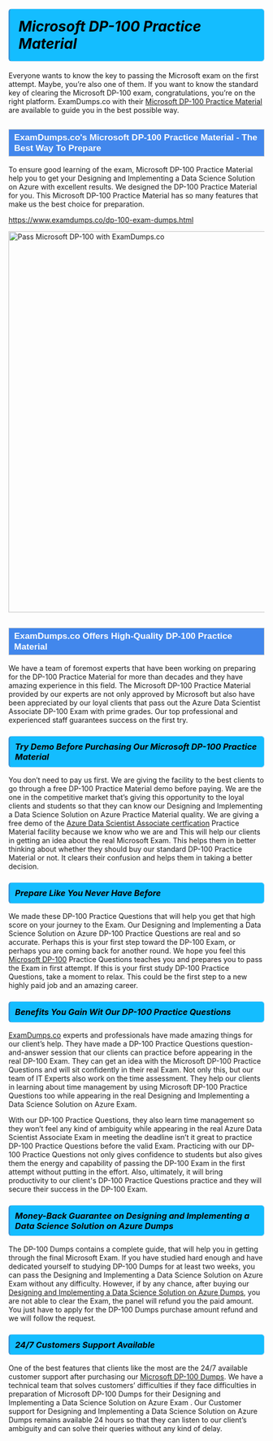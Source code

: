 <h1>                <strong><span style="display: block; color: #000000; background: #14BDFF; border: 0.5px solid #AED6F1; border-left: 3px solid #3498DB; padding: .6em; border-radius: 6px;">                     <em>Microsoft DP-100 <span class="exam_variation">Practice Material</span> </em>                </span></strong>            </h1>                        <p>Everyone wants to know the key to passing the Microsoft exam on the first attempt. Maybe, you’re also one of them. If you want to know the standard key of             clearing the Microsoft DP-100 exam, congratulations, you’re on the right platform. ExamDumps.co with their             <a href="https://www.examdumps.co/dp-100-exam-dumps.html">Microsoft DP-100 <span class="exam_variation">Practice Material</span></a> are available to guide you in the best possible way.</p>                        <h2 style="background: #4287ec; border: 1px solid #cccccc; padding: 5px 10px;">                <span style="color: #ffffff;">                    <span style="font-size: 11pt;">                        <span style="line-height: normal;">                            <span style="font-family: Calibri,sans-serif;">                                <strong>                                    <span style="font-size: 13.0pt;">ExamDumps.co's Microsoft DP-100 <span class="exam_variation">Practice Material</span> - The Best Way To Prepare</span>                                </strong>                            </span>                        </span>                    </span>                </span>            </h2>                        <p>To ensure good learning of the exam,  Microsoft DP-100 <span class="exam_variation">Practice Material</span> help you to get your Designing and Implementing a Data Science Solution on Azure with excellent results.             We designed the DP-100 <span class="exam_variation">Practice Material</span> for you. This Microsoft DP-100 <span class="exam_variation">Practice Material</span> has so many features that make us the best choice for preparation.</p>                        <p><a href="https://www.examdumps.co/dp-100-exam-dumps.html">https://www.examdumps.co/dp-100-exam-dumps.html</a></p>                        <p><a href="https://www.examdumps.co/"><img src="https://www.examdumps.co//images/banners/big-sale-20-percent-discount-offer-examdumps.jpg" class="postImage" alt="Pass Microsoft DP-100 with ExamDumps.co" width="750"></a></p>                            <h2 style="background: #4287ec; border: 1px solid #cccccc; padding: 5px 10px;">                <span style="color: #ffffff;">                    <span style="font-size: 11pt;">                        <span style="line-height: normal;">                            <span style="font-family: Calibri,sans-serif;">                                <strong>                                    <span style="font-size: 13.0pt;">ExamDumps.co Offers High-Quality DP-100 <span class="exam_variation2">Practice Material</span></span>                                </strong>                            </span>                        </span>                    </span>                </span>            </h2>                        <p>We have a team of foremost experts that have been working on preparing for the DP-100 <span class="exam_variation2">Practice Material</span>  for more than decades and they have             amazing experience in this field. The Microsoft DP-100 <span class="exam_variation2">Practice Material</span> provided by our experts are not only approved by Microsoft but also have been             appreciated by our loyal clients that pass out the Azure Data Scientist Associate DP-100 Exam with prime grades. Our top professional and             experienced staff guarantees success on the first try.</p>                        <h3>                <strong>                    <span style="display: block; color: #000000; background: #14BDFF; border: 0.5px solid #AED6F1; border-left: 3px solid #3498DB; padding: .6em; border-radius: 6px;">                        <em>Try Demo Before Purchasing Our Microsoft DP-100 <span class="exam_variation2">Practice Material</span></em>                    </span>                </strong>            </h3>                        <p>You don’t need to pay us first. We are giving the facility to the best clients to go through a free DP-100 <span class="exam_variation2">Practice Material</span> demo before paying.             We are the one in the competitive market that’s giving this opportunity to the loyal clients and students so that they can know our             Designing and Implementing a Data Science Solution on Azure <span class="exam_variation2">Practice Material</span> quality. We are giving a free demo of the <a href="https://www.examdumps.co/azure-data-scientist-associate-exam-dumps.html">Azure Data Scientist Associate certfication</a> <span class="exam_variation2">Practice Material</span> facility             because we know who we are and This will help our clients in getting an idea about the real Microsoft Exam. This helps them in better thinking             about whether they should buy our standard DP-100 <span class="exam_variation2">Practice Material</span> or not. It clears their confusion and helps them in taking a better decision.</p>                        <h3>                <strong>                    <span style="display: block; color: #000000; background: #14BDFF; border: 0.5px solid #AED6F1; border-left: 3px solid #3498DB; padding: .6em; border-radius: 6px;">                        <em>Prepare Like You Never Have Before</em>                    </span>                </strong>            </h3>                        <p>We made these DP-100 <span class="exam_variation3">Practice Questions</span> that will help you get that high score on your journey to the Exam. Our Designing and Implementing a Data Science Solution on Azure DP-100 <span class="exam_variation3">Practice Questions</span>             are real and so accurate. Perhaps this is your first step toward the DP-100 Exam, or perhaps you are coming back for another round. We hope             you feel this <a href="https://www.examdumps.co/microsoft-exam-dumps.html">Microsoft DP-100</a> <span class="exam_variation3">Practice Questions</span> teaches you and prepares you to pass the Exam in first attempt. If this is your first study             DP-100 <span class="exam_variation3">Practice Questions</span>, take a moment to relax. This could be the first step to a new highly paid job and an amazing career.</p>                        <h3>                <strong>                    <span style="display: block; color: #000000; background: #14BDFF; border: 0.5px solid #AED6F1; border-left: 3px solid #3498DB; padding: .6em; border-radius: 6px;">                        <em>Benefits You Gain Wit Our DP-100 <span class="exam_variation3">Practice Questions</span></em>                    </span>                </strong>            </h3>                        <p><a href="https://www.examdumps.co/">ExamDumps.co</a> experts and professionals have made amazing things for our client’s help. They have made a DP-100 <span class="exam_variation3">Practice Questions</span> question-and-answer session that             our clients can practice before appearing in the real DP-100 Exam. They can get an idea with the  Microsoft DP-100 <span class="exam_variation3">Practice Questions</span> and will             sit confidently in their real Exam. Not only this, but our team of IT Experts also work on the time assessment. They help our clients in learning about             time management by using Microsoft DP-100 <span class="exam_variation3">Practice Questions</span>  too while appearing in the real Designing and Implementing a Data Science Solution on Azure Exam. </p>                        <p>With our DP-100 <span class="exam_variation3">Practice Questions</span>, they also learn time management so they won’t feel any kind of ambiguity while appearing in the real             Azure Data Scientist Associate Exam in meeting the deadline isn’t it great to practice DP-100 <span class="exam_variation3">Practice Questions</span> before the valid Exam. Practicing with             our DP-100 <span class="exam_variation3">Practice Questions</span> not only gives confidence to students but also gives them the energy and capability of passing the DP-100 Exam in the first             attempt without putting in the effort. Also, ultimately, it will bring productivity to our client's DP-100 <span class="exam_variation3">Practice Questions</span> practice and they will             secure their success in the DP-100 Exam.</p>                        <h3>                <strong>                    <span style="display: block; color: #000000; background: #14BDFF; border: 0.5px solid #AED6F1; border-left: 3px solid #3498DB; padding: .6em; border-radius: 6px;">                        <em>Money-Back Guarantee on Designing and Implementing a Data Science Solution on Azure <span class="exam_variation4">Dumps</span></em>                    </span>                </strong>            </h3>                        <p>The DP-100 <span class="exam_variation4">Dumps</span> contains a complete guide, that will help you in getting through the final Microsoft Exam. If you have studied hard enough and have             dedicated yourself to studying DP-100 <span class="exam_variation4">Dumps</span> for at least two weeks, you can pass the Designing and Implementing a Data Science Solution on Azure Exam without any difficulty. However,             if by any chance, after buying our <a href="https://www.examdumps.co/dp-100-exam-dumps.html">Designing and Implementing a Data Science Solution on Azure <span class="exam_variation4">Dumps</span></a>, you are not able to clear the Exam, the panel will refund you the paid amount.             You just have to apply for the DP-100 <span class="exam_variation4">Dumps</span> purchase amount refund and we will follow the request.</p>                        <h3>                <strong>                    <span style="display: block; color: #000000; background: #14BDFF; border: 0.5px solid #AED6F1; border-left: 3px solid #3498DB; padding: .6em; border-radius: 6px;">                        <em>24/7 Customers Support Available</em>                    </span>                </strong>            </h3>                        <p>One of the best features that clients like the most are the 24/7 available customer support after purchasing our <a href="https://www.examdumps.co/dp-100-exam-dumps.html">Microsoft DP-100 <span class="exam_variation4">Dumps</span></a>.             We have a technical team that solves customers’ difficulties if they face difficulties in preparation of Microsoft DP-100 <span class="exam_variation4">Dumps</span> for             their Designing and Implementing a Data Science Solution on Azure Exam . Our Customer support for Designing and Implementing a Data Science Solution on Azure <span class="exam_variation4">Dumps</span> remains available 24 hours so that they can listen to our             client’s ambiguity and can solve their queries without any kind of delay.</p>                    
